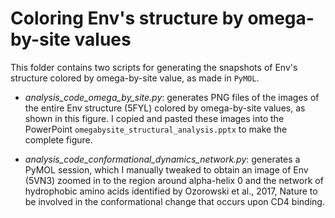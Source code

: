 # Coloring Env's structure by omega-by-site values

This folder contains two scripts for generating the snapshots of Env's structure colored by omega-by-site value, as made in `PyMOL`.

* *analysis_code_omega_by_site.py*: generates PNG files of the images of the entire Env structure (5FYL) colored by omega-by-site values, as shown in this figure. I copied and pasted these images into the PowerPoint `omegabysite_structural_analysis.pptx` to make the complete figure.

* *analysis_code_conformational_dynamics_network.py*: generates a PyMOL session, which I manually tweaked to obtain an image of Env (5VN3) zoomed in to the region around alpha-helix 0 and the network of hydrophobic amino acids identified by Ozorowski et al., 2017, Nature to be involved in the conformational change that occurs upon CD4 binding.